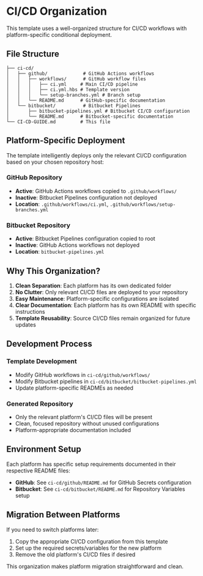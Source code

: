 # CI/CD Organization

This template uses a well-organized structure for CI/CD workflows with platform-specific conditional deployment.

## File Structure

```
├── ci-cd/
│   ├── github/             # GitHub Actions workflows
│   │   ├── workflows/      # GitHub workflow files
│   │   │   ├── ci.yml     # Main CI/CD pipeline
│   │   │   ├── ci.yml.hbs # Template version
│   │   │   └── setup-branches.yml # Branch setup
│   │   └── README.md      # GitHub-specific documentation
│   └── bitbucket/          # Bitbucket Pipelines
│       ├── bitbucket-pipelines.yml # Bitbucket CI/CD configuration
│       └── README.md      # Bitbucket-specific documentation
└── CI-CD-GUIDE.md         # This file
```

## Platform-Specific Deployment

The template intelligently deploys only the relevant CI/CD configuration based on your chosen repository host:

### GitHub Repository
- **Active**: GitHub Actions workflows copied to `.github/workflows/`
- **Inactive**: Bitbucket Pipelines configuration not deployed
- **Location**: `.github/workflows/ci.yml`, `.github/workflows/setup-branches.yml`

### Bitbucket Repository  
- **Active**: Bitbucket Pipelines configuration copied to root
- **Inactive**: GitHub Actions workflows not deployed
- **Location**: `bitbucket-pipelines.yml`

## Why This Organization?

1. **Clean Separation**: Each platform has its own dedicated folder
2. **No Clutter**: Only relevant CI/CD files are deployed to your repository
3. **Easy Maintenance**: Platform-specific configurations are isolated
4. **Clear Documentation**: Each platform has its own README with specific instructions
5. **Template Reusability**: Source CI/CD files remain organized for future updates

## Development Process

### Template Development
- Modify GitHub workflows in `ci-cd/github/workflows/`
- Modify Bitbucket pipelines in `ci-cd/bitbucket/bitbucket-pipelines.yml`
- Update platform-specific READMEs as needed

### Generated Repository
- Only the relevant platform's CI/CD files will be present
- Clean, focused repository without unused configurations
- Platform-appropriate documentation included

## Environment Setup

Each platform has specific setup requirements documented in their respective README files:

- **GitHub**: See `ci-cd/github/README.md` for GitHub Secrets configuration
- **Bitbucket**: See `ci-cd/bitbucket/README.md` for Repository Variables setup

## Migration Between Platforms

If you need to switch platforms later:

1. Copy the appropriate CI/CD configuration from this template
2. Set up the required secrets/variables for the new platform  
3. Remove the old platform's CI/CD files if desired

This organization makes platform migration straightforward and clean.
